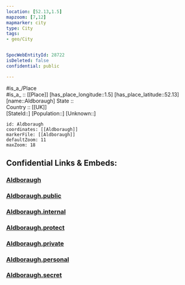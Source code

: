 ```yaml
---
location: [52.13,1.5] 
mapzoom: [7,12] 
mapmarker: city 
type: City
tags:
- geo/City


SpocWebEntityId: 28722
isDeleted: false
confidential: public

---
```

#is_a_/Place  
#is_a_ :: [[Place]] 
[has_place_longitude::1.5] 
[has_place_latitude::52.13] 
[name::Aldboraugh] 
State ::  
Country :: [[UK]]  
[StateId::] 
[Population::] 
[Unknown::] 


```leaflet
id: Aldboraugh
coordinates: [[Aldboraugh]] 
markerFile: [[Aldboraugh]] 
defaultZoom: 11 
maxZoom: 18
```


## Confidential Links & Embeds: 

### [Aldboraugh](/_Standards/Earth/Continent/Europe/Europe~North/UK/England/Regions~England/East_of_England/Suffolk/cities~Suffolk/Suffolkcoastal/cities~Suffolkcoastal/Aldboraugh.md) 

### [Aldboraugh.public](/_public/Earth/Continent/Europe/Europe~North/UK/England/Regions~England/East_of_England/Suffolk/cities~Suffolk/Suffolkcoastal/cities~Suffolkcoastal/Aldboraugh.public.md) 

### [Aldboraugh.internal](/_internal/Earth/Continent/Europe/Europe~North/UK/England/Regions~England/East_of_England/Suffolk/cities~Suffolk/Suffolkcoastal/cities~Suffolkcoastal/Aldboraugh.internal.md) 

### [Aldboraugh.protect](/_protect/Earth/Continent/Europe/Europe~North/UK/England/Regions~England/East_of_England/Suffolk/cities~Suffolk/Suffolkcoastal/cities~Suffolkcoastal/Aldboraugh.protect.md) 

### [Aldboraugh.private](/_private/Earth/Continent/Europe/Europe~North/UK/England/Regions~England/East_of_England/Suffolk/cities~Suffolk/Suffolkcoastal/cities~Suffolkcoastal/Aldboraugh.private.md) 

### [Aldboraugh.personal](/_personal/Earth/Continent/Europe/Europe~North/UK/England/Regions~England/East_of_England/Suffolk/cities~Suffolk/Suffolkcoastal/cities~Suffolkcoastal/Aldboraugh.personal.md) 

### [Aldboraugh.secret](/_secret/Earth/Continent/Europe/Europe~North/UK/England/Regions~England/East_of_England/Suffolk/cities~Suffolk/Suffolkcoastal/cities~Suffolkcoastal/Aldboraugh.secret.md)

